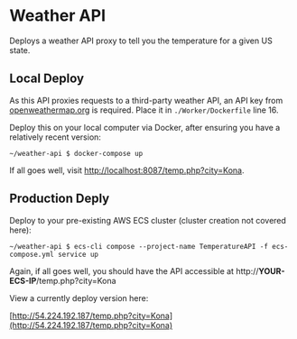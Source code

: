 # Weather API

Deploys a weather API proxy to tell you the temperature for a given US state.

## Local Deploy

As this API proxies requests to a third-party weather API, an API key from [openweathermap.org](openweathermap.org) is required. Place it in `./Worker/Dockerfile` line 16.

Deploy this on your local computer via Docker, after ensuring you have a relatively recent version:

```
~/weather-api $ docker-compose up
```

If all goes well, visit [http://localhost:8087/temp.php?city=Kona](http://localhost:8087/temp.php?city=Kona).

## Production Deply

Deploy to your pre-existing AWS ECS cluster (cluster creation not covered here):

```
~/weather-api $ ecs-cli compose --project-name TemperatureAPI -f ecs-compose.yml service up
```

Again, if all goes well, you should have the API accessible at http://**YOUR-ECS-IP**/temp.php?city=Kona

View a currently deploy version here:

[http://54.224.192.187/temp.php?city=Kona](http://54.224.192.187/temp.php?city=Kona)